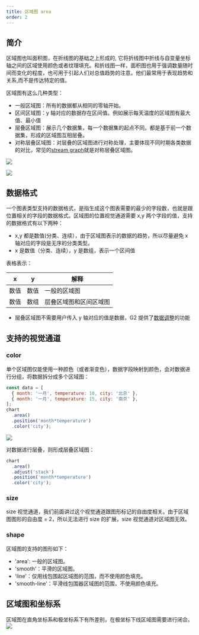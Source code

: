 ```yaml
---
title: 区域图 area
order: 2
---
```


## 简介

区域图也叫面积图，在折线图的基础之上形成的, 它将折线图中折线与自变量坐标轴之间的区域使用颜色或者纹理填充。和折线图一样，面积图也用于强调数量随时间而变化的程度，也可用于引起人们对总值趋势的注意。他们最常用于表现趋势和关系,而不是传达特定的值。

区域图有这么几种类型：

- 一般区域图：所有的数据都从相同的零轴开始。
- 区间区域图：y 轴对应的数据存在区间值。例如展示每天温度的区域图有最大值、最小值
- 层叠区域图：展示几个数据集，每一个数据集的起点不同，都是基于前一个数据集，形成的区域图互相层叠。
- 对称层叠区域图：对层叠的区域图进行对称处理，主要体现不同时期各类数据的对比，常见的[stream graph](#)就是对称层叠区域图。

![](https://zos.alipayobjects.com/basement/skylark/0ad6383d14791824077205215d7559/attach/4080/900/image.png#align=left&display=inline&height=198&originHeight=198&originWidth=984&status=done&style=none&width=984)

![](https://zos.alipayobjects.com/basement/skylark/0ad680ae14791824913365638d17d3/attach/4080/900/image.png#align=left&display=inline&height=810&originHeight=810&originWidth=1534&status=done&style=none&width=1534)

## 数据格式

一个图表类型支持的数据格式，是指生成这个图表需要的最少的字段数，也就是跟位置相关的字段的数据格式。区域图的位置视觉通道需要 x,y 两个字段的值，支持的数据格式有以下两种：

- x,y 都是数值(分类、连续），由于区域图表示的数据的趋势，所以尽量避免 x 轴对应的字段是无序的分类类型。
- x 是数值（分类、连续），y 是数组，表示一个区间值

表格表示：

| x    | y    | 解释                   |
| ---- | ---- | ---------------------- |
| 数值 | 数值 | 一般的区域图           |
| 数值 | 数组 | 层叠区域图和区间区域图 |

- 层叠区域图不需要用户传入 y 轴对应的值是数据，G2 提供了[数据调整](#)的功能

## 支持的视觉通道

### color

单个区域图仅能使用一种颜色（或者渐变色），数据字段映射到颜色，会对数据进行分组，将数据拆分成多个区域图：

```javascript
const data = [
  { month: '一月', temperature: 10, city: '北京' },
  { month: '一月', temperature: 15, city: '南京' },
];
chart
  .area()
  .position('month*temperature')
  .color('city');
```

![](https://zos.alipayobjects.com/basement/skylark/0ad680ae14791829837183820d17c0/attach/4080/900/image.png#align=left&display=inline&height=490&originHeight=490&originWidth=954&status=done&style=none&width=954)

对数据进行层叠，则形成层叠区域图：

```javascript
chart
  .area()
  .adjust('stack')
  .position('month*temperature')
  .color('city');
```

### size

size 视觉通道，我们前面讲过这个视觉通道跟图形标记的自由度相关。由于区域图图形的自由度 = 2，所以无法进行 size 的扩展，size 视觉通道对区域图无效。

### shape

区域图的支持的图形如下：

- 'area': 一般的区域图。
- 'smooth'：平滑的区域图。
- 'line'：仅用线包围起区域图的范围，而不使用颜色填充。
- 'smooth-line'：平滑线包围器区域图的范围，不使用颜色填充。

## 区域图和坐标系

区域图在直角坐标系和极坐标系下有所差别，在极坐标下线区域图需要进行闭合。
![](https://zos.alipayobjects.com/basement/skylark/0ad680ae14791830001437639d17d9/attach/4080/900/image.png#align=left&display=inline&height=457&originHeight=457&originWidth=518&status=done&style=none&width=518)

##
